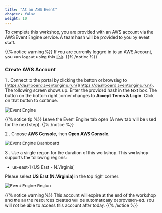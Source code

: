 ```yaml
---
title: "At an AWS Event"
chapter: false
weight: 10
---
```



To complete this workshop, you are provided with an AWS account via the AWS Event Engine service. A team hash will be provided to you by event staff.

{{% notice warning %}}
If you are currently logged in to an AWS Account, you can logout using this [link](https://console.aws.amazon.com/console/logout!doLogout).
{{% /notice %}}

### Create AWS Account

1 . Connect to the portal by clicking the button or browsing to [https://dashboard.eventengine.run/](https://dashboard.eventengine.run/). The following screen shows up. Enter the provided hash in the text box. The button on the bottom right corner changes to **Accept Terms & Login**. Click on that button to continue.

![Event Engine](/images/event-engine-initial-screen.png)

{{% notice tip %}}
Leave the Event Engine tab open (A new tab will be used for the next step).
{{% /notice %}}

2 . Choose **AWS Console**, then **Open AWS Console**.

![Event Engine Dashboard](/images/event-engine-dashboard.png)

3 . Use a single region for the duration of this workshop. This workshop supports the following regions:

* us-east-1 (US East - N.Virginia)

Please select **US East (N.Virginia)** in the top right corner.

![Event Engine Region](/images/event-engine-region.png)

{{% notice warning %}}
This account will expire at the end of the workshop and the all the resources created will be automatically deprovision-ed. You will not be able to access this account after today.
{{% /notice %}}


